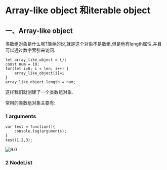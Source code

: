 #  Array-like object 和iterable object

## 一、Array-like object

类数组对象是什么呢?简单的说,就是这个对象不是数组,但是他有length属性,并且可以通过数字索引来访问.

```
let array_like_object = {};
const num = 10;
for(let i=0; i < len; i++) {
	array_like_object[i]=i
}
array_like_object.length = num;
```

这样我们就创建了一个类数组对象.

常用的类数组对象主要有:

### 1 arguments

```
var test = function(){
	console.log(arguments);
}
test(1,2,3);
```

![9.0](https://github.com/YananMao/JavaScript-Grammars/blob/master/pictures/9.0.png)

### 2 NodeList

